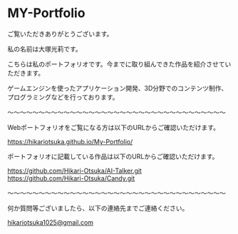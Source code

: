 # MY-Portfolio
ご覧いただきありがとうございます。

私の名前は大塚光莉です。


こちらは私のポートフォリオです。今までに取り組んできた作品を紹介させていただきます。 

ゲームエンジンを使ったアプリケーション開発、3D分野でのコンテンツ制作、プログラミングなどを行っております。

～～～～～～～～～～～～～～～～～～～～～～～～～～～～～～～～～～～

Webポートフォリオをご覧になる方は以下のURLからご確認いただけます。

https://hikariotsuka.github.io/My-Portfolio/

ポートフォリオに記載している作品は以下のURLからご確認いただけます。

https://github.com/Hikari-Otsuka/AI-Talker.git
<br>https://github.com/Hikari-Otsuka/Candy.git

～～～～～～～～～～～～～～～～～～～～～～～～～～～～～～～～～～～

何か質問等ございましたら、以下の連絡先までご連絡ください。

hikariotsuka1025@gmail.com

